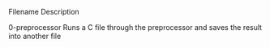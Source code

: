 Filename	Description

0-preprocessor	Runs a C file through the preprocessor and saves the result into another file
